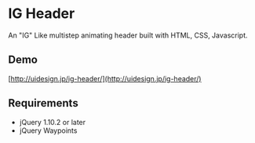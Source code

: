 # IG Header

An "IG" Like multistep animating header built with HTML, CSS, Javascript. 

## Demo

[http://uidesign.jp/ig-header/](http://uidesign.jp/ig-header/)

## Requirements

* jQuery 1.10.2 or later
* jQuery Waypoints

